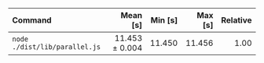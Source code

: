 | Command | Mean [s] | Min [s] | Max [s] | Relative |
|:---|---:|---:|---:|---:|
| `node ./dist/lib/parallel.js` | 11.453 ± 0.004 | 11.450 | 11.456 | 1.00 |
